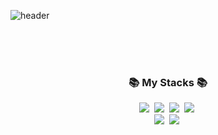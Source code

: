 ![header](https://capsule-render.vercel.app/api?type=slice&color=gradient&height=160&section=header&text=Welcome!%20I'm%20Juhye!&fontAlign=50&fontAlignY=70&fontSize=70&fontColor=000000)


  <br> <br> <br>

<h3 align="center">📚 My Stacks 📚</h3>
<p align="center">
  <img src="https://img.shields.io/badge/Spring Boot-6DB33F?style=flat-square&logo=Spring boot&logoColor=white"/></a>&nbsp 
  <img src="https://img.shields.io/badge/Java-007396?style=flat-square&logo=Java&logoColor=white"/></a>&nbsp
  <img src="https://img.shields.io/badge/React-61DAFB?style=flat-square&logo=React&logoColor=white"/></a>&nbsp 
  <img src="https://img.shields.io/badge/Javascript-ffb13b?style=flat-square&logo=javascript&logoColor=white"/></a>&nbsp 
  <br>
  <img src="https://img.shields.io/badge/Mysql-E6B91E?style=flat-square&logo=MySql&logoColor=white"/></a>&nbsp 
  <img src="https://img.shields.io/badge/Node.js-339933?style=flat-square&logo=Node.js&logoColor=white"/></a>&nbsp 
</p>

